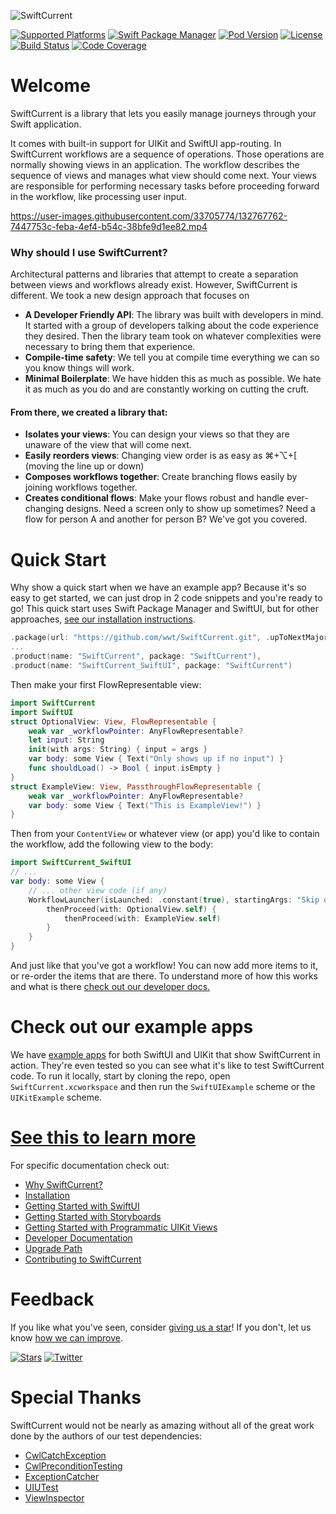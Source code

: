 ![SwiftCurrent](https://user-images.githubusercontent.com/79471462/131564417-6f4976f4-270c-41b3-bbe1-428528e2cc2c.png)

<!-- Library Information -->
[![Supported Platforms](https://img.shields.io/cocoapods/p/SwiftCurrent)](https://github.com/wwt/SwiftCurrent/security/policy)
[![Swift Package Manager](https://img.shields.io/badge/Swift_Package_Manager-supported-brightgreen)](https://wwt.github.io/SwiftCurrent/installation.html#swift-package-manager)
[![Pod Version](https://img.shields.io/cocoapods/v/SwiftCurrent.svg?style=popout)](https://wwt.github.io/SwiftCurrent/installation.html#cocoapods)
[![License](https://img.shields.io/github/license/wwt/SwiftCurrent)](https://github.com/wwt/SwiftCurrent/blob/main/LICENSE)
[![Build Status](https://github.com/wwt/SwiftCurrent/actions/workflows/CI.yml/badge.svg?branch=main)](https://github.com/wwt/SwiftCurrent/actions?query=branch%3Amain)
[![Code Coverage](https://codecov.io/gh/wwt/SwiftCurrent/branch/main/graph/badge.svg?token=04Q5KSHict)](https://codecov.io/gh/wwt/SwiftCurrent)


# Welcome

SwiftCurrent is a library that lets you easily manage journeys through your Swift application.

It comes with built-in support for UIKit and SwiftUI app-routing. In SwiftCurrent workflows are a sequence of operations. Those operations are normally showing views in an application. The workflow describes the sequence of views and manages what view should come next. Your views are responsible for performing necessary tasks before proceeding forward in the workflow, like processing user input.

https://user-images.githubusercontent.com/33705774/132767762-7447753c-feba-4ef4-b54c-38bfe9d1ee82.mp4

### Why should I use SwiftCurrent?
Architectural patterns and libraries that attempt to create a separation between views and workflows already exist. However, SwiftCurrent is different. We took a new design approach that focuses on

- **A Developer Friendly API**: The library was built with developers in mind. It started with a group of developers talking about the code experience they desired. Then the library team took on whatever complexities were necessary to bring them that experience.
- **Compile-time safety**: We tell you at compile time everything we can so you know things will work.
- **Minimal Boilerplate**: We have hidden this as much as possible. We hate it as much as you do and are constantly working on cutting the cruft.

#### From there, we created a library that:
- **Isolates your views**:  You can design your views so that they are unaware of the view that will come next.
- **Easily reorders views**: Changing view order is as easy as ⌘+⌥+\[ (moving the line up or down)
- **Composes workflows together**: Create branching flows easily by joining workflows together.
- **Creates conditional flows**: Make your flows robust and handle ever-changing designs. Need a screen only to show up sometimes? Need a flow for person A and another for person B? We've got you covered.

# Quick Start
Why show a quick start when we have an example app? Because it's so easy to get started, we can just drop in 2 code snippets and you're ready to go! This quick start uses Swift Package Manager and SwiftUI, but for other approaches, [see our installation instructions](https://wwt.github.io/SwiftCurrent/installation.html).

```swift
.package(url: "https://github.com/wwt/SwiftCurrent.git", .upToNextMajor(from: "4.5.0")),
...
.product(name: "SwiftCurrent", package: "SwiftCurrent"),
.product(name: "SwiftCurrent_SwiftUI", package: "SwiftCurrent")
```
Then make your first FlowRepresentable view:
```swift
import SwiftCurrent
import SwiftUI
struct OptionalView: View, FlowRepresentable {
    weak var _workflowPointer: AnyFlowRepresentable?
    let input: String
    init(with args: String) { input = args }
    var body: some View { Text("Only shows up if no input") }
    func shouldLoad() -> Bool { input.isEmpty }
}
struct ExampleView: View, PassthroughFlowRepresentable {
    weak var _workflowPointer: AnyFlowRepresentable?
    var body: some View { Text("This is ExampleView!") }
}
```
Then from your `ContentView` or whatever view (or app) you'd like to contain the workflow, add the following view to the body: 
```swift
import SwiftCurrent_SwiftUI
// ...
var body: some View { 
    // ... other view code (if any)
    WorkflowLauncher(isLaunched: .constant(true), startingArgs: "Skip optional screen") {
        thenProceed(with: OptionalView.self) {
            thenProceed(with: ExampleView.self)
        }
    }
}
```

And just like that you've got a workflow! You can now add more items to it, or re-order the items that are there. To understand more of how this works and what is there [check out our developer docs.](https://wwt.github.io/SwiftCurrent/How%20to%20use%20SwiftCurrent%20with%20SwiftUI.html)

# Check out our example apps
We have [example apps](https://github.com/wwt/SwiftCurrent/tree/main/ExampleApps) for both SwiftUI and UIKit that show SwiftCurrent in action. They're even tested so you can see what it's like to test SwiftCurrent code. To run it locally, start by cloning the repo, open `SwiftCurrent.xcworkspace` and then run the `SwiftUIExample` scheme or the `UIKitExample` scheme. 

# [See this to learn more](https://wwt.github.io/SwiftCurrent/index.html)
For specific documentation check out:
- [Why SwiftCurrent?](https://wwt.github.io/SwiftCurrent/why-this-library.html)
- [Installation](https://wwt.github.io/SwiftCurrent/installation.html)
- [Getting Started with SwiftUI](https://wwt.github.io/SwiftCurrent/getting-started-with-swiftui.html)
- [Getting Started with Storyboards](https://wwt.github.io/SwiftCurrent/using-storyboards.html)
- [Getting Started with Programmatic UIKit Views](https://wwt.github.io/SwiftCurrent/using-programmatic-views.html)
- [Developer Documentation](https://wwt.github.io/SwiftCurrent/index.html)
- [Upgrade Path](https://github.com/wwt/SwiftCurrent/blob/main/.github/UPGRADE_PATH.md)
- [Contributing to SwiftCurrent](https://github.com/wwt/SwiftCurrent/blob/main/.github/CONTRIBUTING.md)

# Feedback

If you like what you've seen, consider [giving us a star](https://github.com/wwt/SwiftCurrent/stargazers)! If you don't, let us know [how we can improve](https://github.com/wwt/SwiftCurrent/discussions/new).

<!-- Social Media -->
[![Stars](https://img.shields.io/github/stars/wwt/SwiftCurrent?style=social)](https://github.com/wwt/SwiftCurrent/stargazers)
[![Twitter](https://img.shields.io/twitter/url?style=social&url=https%3A%2F%2Ftwitter.com%2FSwiftCurrentWWT)](https://twitter.com/SwiftCurrentWWT)

# Special Thanks

SwiftCurrent would not be nearly as amazing without all of the great work done by the authors of our test dependencies:

- [CwlCatchException](https://github.com/mattgallagher/CwlCatchException)
- [CwlPreconditionTesting](https://github.com/mattgallagher/CwlPreconditionTesting)
- [ExceptionCatcher](https://github.com/sindresorhus/ExceptionCatcher)
- [UIUTest](https://github.com/nallick/UIUTest)
- [ViewInspector](https://github.com/nalexn/ViewInspector)
